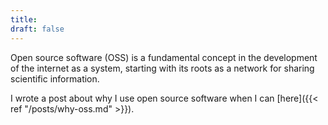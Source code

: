 ```yaml
---
title:
draft: false
---
```

Open source software (OSS) is a fundamental concept in the development of the internet as a system, starting with its roots as a network for sharing scientific information.

I wrote a post about why I use open source software when I can [here]({{< ref "/posts/why-oss.md" >}}).
